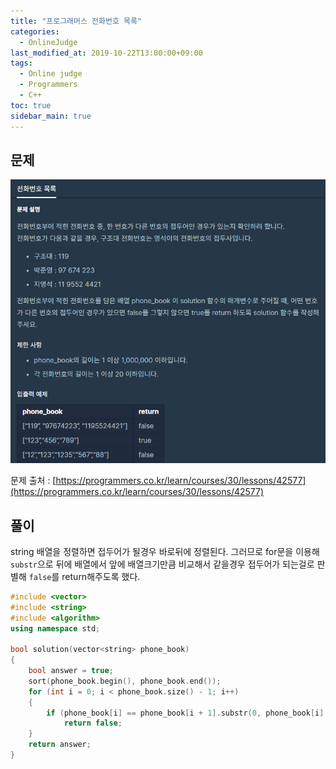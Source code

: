 ```yaml
---
title: "프로그래머스 전화번호 목록"
categories: 
  - OnlineJudge
last_modified_at: 2019-10-22T13:00:00+09:00
tags: 
  - Online judge
  - Programmers
  - C++
toc: true
sidebar_main: true
---
```


## 문제

![1](https://github.com/lesslate/lesslate.github.io/blob/master/assets/img/OnlineJudge/%EC%A0%84%ED%99%94%EB%B2%88%ED%98%B8.png?raw=true)

문제 출처 : [https://programmers.co.kr/learn/courses/30/lessons/42577](https://programmers.co.kr/learn/courses/30/lessons/42577)




## 풀이

string 배열을 정렬하면 접두어가 될경우 바로뒤에 정렬된다.
그러므로 for문을 이용해 `substr`으로 뒤에 배열에서 앞에 배열크기만큼 비교해서 같을경우 접두어가 되는걸로 판별해 `false`를 return해주도록 했다.


```cpp
#include <vector>
#include <string>
#include <algorithm>
using namespace std;

bool solution(vector<string> phone_book)
{
	bool answer = true;
	sort(phone_book.begin(), phone_book.end());
	for (int i = 0; i < phone_book.size() - 1; i++)
	{
		if (phone_book[i] == phone_book[i + 1].substr(0, phone_book[i].size()))
			return false;
	}
	return answer;
}

```